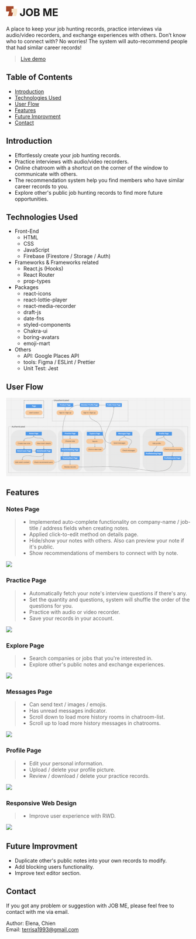 # <img width="30px" src="public/favicon.ico"/> JOB ME
A place to keep your job hunting records, practice interviews via audio/video recorders, and exchange experiences with others. Don’t know who to connect with? No worries! The system will auto-recommend people that had similar career records!
> [Live demo](https://job-me-elena.web.app/product)
## Table of Contents
* [Introduction](#introduction)
* [Technologies Used](#technologies-used)
* [User Flow](#user-flow)
* [Features](#features)
* [Future Improvment](#future-improvment)
* [Contact](#contact)
## Introduction
* Effortlessly create your job hunting records.
* Practice interviews with audio/video recorders.
* Online chatroom with a shortcut on the corner of the window to communicate with others.
* The recommendation system help you find members who have similar career records to you.
* Explore other's public job hunting records to find more future opportunities.
## Technologies Used
* Front-End
  * HTML
  * CSS
  * JavaScript
  * Firebase (Firestore / Storage / Auth)
* Frameworks & Frameworks related
  * React.js (Hooks)
  * React Router
  * prop-types
* Packages
  * react-icons
  * react-lottie-player
  * react-media-recorder
  * draft-js
  * date-fns
  * styled-components
  * Chakra-ui
  * boring-avatars
  * emoji-mart
* Others
  * API: Google Places API
  * tools: Figma / ESLint / Prettier
  * Unit Test: Jest
## User Flow

<img src="readme-demo/user-flow.png"/>

## Features
### Notes Page
> - Implemented auto-complete functionality on company-name / job-title / address fields when creating notes.
> - Applied click-to-edit method on details page.
> - Hide/show your notes with others. Also can preview your note if it's public.
> - Show recommendations of members to connect with by note.

<img src="readme-demo/notes-page.gif"/>

### Practice Page
> - Automatically fetch your note's interview questions if there's any.
> - Set the quantity and questions, system will shuffle the order of the questions for you.
> - Practice with audio or video recorder.
> - Save your records in your account.

<img src="readme-demo/practice-page.gif"/>

### Explore Page
> - Search companies or jobs that you're interested in.
> - Explore other's public notes and exchange experiences.

<img src="readme-demo/explore-page.gif"/>

### Messages Page
> - Can send text / images / emojis.
> - Has unread messages indicator.
> - Scroll down to load more history rooms in chatroom-list.
> - Scroll up to load more history messages in chatrooms.

<img src="readme-demo/messages-page.gif"/>

### Profile Page
> - Edit your personal information.
> - Upload / delete your profile picture.
> - Review / download / delete your practice records.

<img src="readme-demo/profile-page.gif"/>

### Responsive Web Design
> - Improve user experience with RWD.

<img src="readme-demo/mobile.gif"/>

## Future Improvment
- Duplicate other's public notes into your own records to modify.
- Add blocking users functionality.
- Improve text editor section.

## Contact
If you got any problem or suggestion with JOB ME, please feel free to contact with me via email.

Author: Elena, Chien </br>
Email: terrisa1993@gmail.com